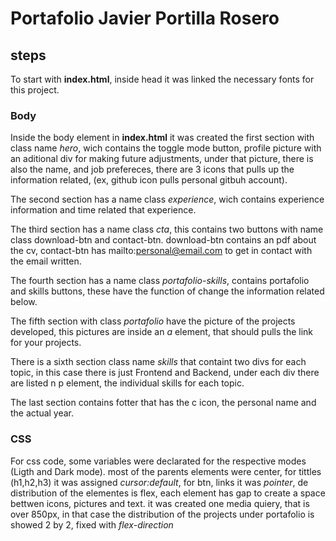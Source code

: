 # Portafolio Javier Portilla Rosero

## steps

To start with **index.html**, inside head it was linked the necessary fonts for this project.

### Body

Inside the body element in **index.html** it was created the first section with class name *hero*, wich contains the toggle mode button, profile picture with an aditional div for making future adjustments, under that picture, there is also the name, and job prefereces, there are 3 icons that pulls up the information related, (ex, github icon pulls personal gitbuh account).

The second section has a name class *experience*, wich contains experience information and time related that experience.

The third section has a name class *cta*, this contains two buttons with name class download-btn and contact-btn.
download-btn contains an pdf about the cv, contact-btn has mailto:personal@email.com to get in contact with the email written.

The fourth section has a name class *portafolio-skills*, contains portafolio and skills buttons, these have the function of change the information related below.

The fifth section with class *portafolio* have the picture of the projects developed, this pictures are inside an *a* element, that should pulls the link for your projects.

There is a sixth section class name *skills* that containt two divs for each topic, in this case there is just Frontend and Backend, under each div there are listed n p element, the individual skills for each topic.

The last section contains fotter that has the c icon, the personal name and the actual year.

### CSS

For css code, some variables were declarated for the respective modes (Ligth and Dark mode). most of the parents elements were center, for tittles (h1,h2,h3) it was assigned *cursor:default*, for btn, links it was *pointer*, de distribution of the elementes is flex, each element has gap to create a space bettwen icons, pictures and text. it was created one media quiery, that is over 850px, in that case the distribution of the projects under portafolio is showed 2 by 2, fixed with *flex-direction*
